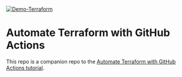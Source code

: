 [![Demo-Terraform](https://github.com/AmChella/demo-terraform/actions/workflows/terraform.yml/badge.svg)](https://github.com/AmChella/demo-terraform/actions/workflows/terraform.yml)

# Automate Terraform with GitHub Actions

This repo is a companion repo to the [Automate Terraform with GitHub Actions tutorial](https://developer.hashicorp.com/terraform/tutorials/automation/github-actions).
